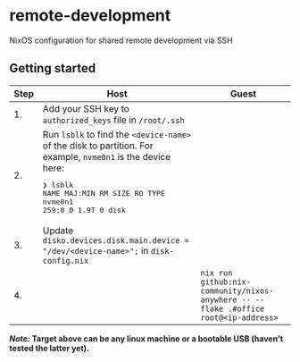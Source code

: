 # remote-development
NixOS configuration for shared remote development via SSH

## Getting started


| Step | Host | Guest |
| ---- | ------ | ---- |
| 1.   | Add your SSH key to `authorized_keys` file in `/root/.ssh` | |
| 2.   | Run `lsblk` to find the `<device-name>` of the disk to partition. For example, `nvme0n1` is the device here: <br><pre>❯ lsblk<br>NAME        MAJ:MIN RM  SIZE RO TYPE<br>nvme0n1     259:0    0  1.9T  0 disk</pre> | |
| 3.   | Update `disko.devices.disk.main.device = "/dev/<device-name>";` in `disk-config.nix` | |
| 4.   | | `nix run github:nix-community/nixos-anywhere -- --flake .#office root@<ip-address>` | 

**_Note:_ Target above can be any linux machine or a bootable USB (haven't tested the latter yet).**
